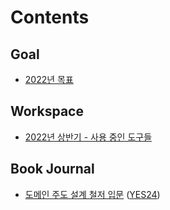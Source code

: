 # Contents

## Goal

* [2022년 목표](goal/2022.md)

## Workspace

* [2022년 상반기 - 사용 중인 도구들](workspace/2022-the-first-half-using-tools/review.md)

## Book Journal

* [도메인 주도 설계 철저 입문](book-journal/ddd-1/review.md) ([YES24](http://www.yes24.com/Product/Goods/93384475))
